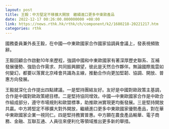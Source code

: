 ```yaml
---
layout: post
title: 王毅：中方堅定不移擴大開放　繼續進口更多中東歐產品
date: 2022-12-17 00:26:00.000000000 +08:00
link: https://news.rthk.hk/rthk/ch/component/k2/1680218-20221217.htm
categories: rthk
---
```


國務委員兼外長王毅，在中國—中東歐國家合作國家協調員會議上，發表視頻致辭。 

王毅回顧合作啟動10年來歷程，強調中國和中東歐國家有著深厚歷史聯系、互補發展優勢、強勁合作需求、共同振興願望，彼此是天然合作夥伴。無論國際風雲如何變幻，都要以落實北京峰會共識為主線，推動合作向更加堅韌、協調、開放、普惠方向發展。

王毅就深化合作提出四點建議。一是堅持團結友好。友好是中國對歐政策主基調，合作是中國對歐政策總目標。二是堅持協同增效。中國—中東歐國家合作是中歐合作組成部分，遵守市場規則和歐盟標準，助推歐洲實現更均衡發展。三是堅持開放共贏。中方將堅定不移擴大對外開放，繼續進口更多中東歐國家優勢產品，對在華中東歐國家企業一視同仁。四是堅持務實普惠。中方願在農食產品輸華、電子商務、金融、互聯互通、人員往來便利化等領域推出更多新的舉措。
